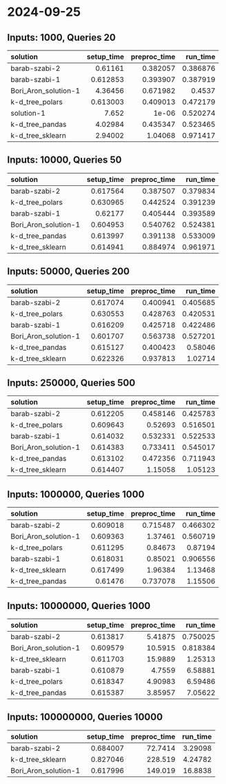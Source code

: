 # 2024-09-25

## Inputs: 1000, Queries 20

| solution             |   setup_time |   preproc_time |   run_time |
|:---------------------|-------------:|---------------:|-----------:|
| barab-szabi-2        |     0.61161  |       0.382057 |   0.386876 |
| barab-szabi-1        |     0.612853 |       0.393907 |   0.387919 |
| Bori_Aron_solution-1 |     4.36456  |       0.671982 |   0.4537   |
| k-d_tree_polars      |     0.613003 |       0.409013 |   0.472179 |
| solution-1           |     7.652    |       1e-06    |   0.520274 |
| k-d_tree_pandas      |     4.02984  |       0.435347 |   0.523465 |
| k-d_tree_sklearn     |     2.94002  |       1.04068  |   0.971417 |

## Inputs: 10000, Queries 50

| solution             |   setup_time |   preproc_time |   run_time |
|:---------------------|-------------:|---------------:|-----------:|
| barab-szabi-2        |     0.617564 |       0.387507 |   0.379834 |
| k-d_tree_polars      |     0.630965 |       0.442524 |   0.391239 |
| barab-szabi-1        |     0.62177  |       0.405444 |   0.393589 |
| Bori_Aron_solution-1 |     0.604953 |       0.540762 |   0.524381 |
| k-d_tree_pandas      |     0.613997 |       0.391138 |   0.533009 |
| k-d_tree_sklearn     |     0.614941 |       0.884974 |   0.961971 |

## Inputs: 50000, Queries 200

| solution             |   setup_time |   preproc_time |   run_time |
|:---------------------|-------------:|---------------:|-----------:|
| barab-szabi-2        |     0.617074 |       0.400941 |   0.405685 |
| k-d_tree_polars      |     0.630553 |       0.428763 |   0.420531 |
| barab-szabi-1        |     0.616209 |       0.425718 |   0.422486 |
| Bori_Aron_solution-1 |     0.601707 |       0.563738 |   0.527201 |
| k-d_tree_pandas      |     0.615127 |       0.400423 |   0.58046  |
| k-d_tree_sklearn     |     0.622326 |       0.937813 |   1.02714  |

## Inputs: 250000, Queries 500

| solution             |   setup_time |   preproc_time |   run_time |
|:---------------------|-------------:|---------------:|-----------:|
| barab-szabi-2        |     0.612205 |       0.458146 |   0.425783 |
| k-d_tree_polars      |     0.609643 |       0.52693  |   0.516501 |
| barab-szabi-1        |     0.614032 |       0.532331 |   0.522533 |
| Bori_Aron_solution-1 |     0.614383 |       0.733411 |   0.545017 |
| k-d_tree_pandas      |     0.613102 |       0.472356 |   0.711943 |
| k-d_tree_sklearn     |     0.614407 |       1.15058  |   1.05123  |

## Inputs: 1000000, Queries 1000

| solution             |   setup_time |   preproc_time |   run_time |
|:---------------------|-------------:|---------------:|-----------:|
| barab-szabi-2        |     0.609018 |       0.715487 |   0.466302 |
| Bori_Aron_solution-1 |     0.609363 |       1.37461  |   0.560719 |
| k-d_tree_polars      |     0.611295 |       0.84673  |   0.87194  |
| barab-szabi-1        |     0.618031 |       0.85021  |   0.906556 |
| k-d_tree_sklearn     |     0.617499 |       1.96384  |   1.13468  |
| k-d_tree_pandas      |     0.61476  |       0.737078 |   1.15506  |

## Inputs: 10000000, Queries 1000

| solution             |   setup_time |   preproc_time |   run_time |
|:---------------------|-------------:|---------------:|-----------:|
| barab-szabi-2        |     0.613817 |        5.41875 |   0.750025 |
| Bori_Aron_solution-1 |     0.609579 |       10.5915  |   0.818384 |
| k-d_tree_sklearn     |     0.611703 |       15.9889  |   1.25313  |
| barab-szabi-1        |     0.610879 |        4.7559  |   6.58881  |
| k-d_tree_polars      |     0.618347 |        4.90983 |   6.59486  |
| k-d_tree_pandas      |     0.615387 |        3.85957 |   7.05622  |

## Inputs: 100000000, Queries 10000

| solution             |   setup_time |   preproc_time |   run_time |
|:---------------------|-------------:|---------------:|-----------:|
| barab-szabi-2        |     0.684007 |        72.7414 |    3.29098 |
| k-d_tree_sklearn     |     0.827046 |       228.519  |    4.24782 |
| Bori_Aron_solution-1 |     0.617996 |       149.019  |   16.8838  |